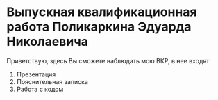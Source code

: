 # Выпускная квалификационная работа Поликаркина Эдуарда Николаевича
Приветствую, здесь Вы сможете наблюдать мою ВКР, в нее входят:
1. Презентация
2. Пояснительная записка
3. Работа с кодом
